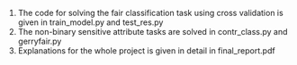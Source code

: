 1. The code for solving the fair classification task using cross validation is given in train_model.py and test_res.py
2. The non-binary sensitive attribute tasks are solved in contr_class.py and gerryfair.py
3. Explanations for the whole project is given in detail in final_report.pdf
